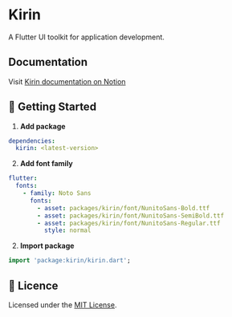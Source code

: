 # Kirin

A Flutter UI toolkit for application development.

## Documentation

Visit [Kirin documentation on Notion](https://www.notion.so/spaceoddyssey/d49565c7367442139870cca1ba74f099?v=fef039ca03ae4fa2bacbc6527ba97955/)

## 🚀 Getting Started

1. **Add package**

```yaml
dependencies:
  kirin: <latest-version>
```

2. **Add font family**

```yaml
flutter:
  fonts:
    - family: Noto Sans
      fonts:
        - asset: packages/kirin/font/NunitoSans-Bold.ttf
        - asset: packages/kirin/font/NunitoSans-SemiBold.ttf
        - asset: packages/kirin/font/NunitoSans-Regular.ttf
          style: normal
```

2. **Import package**

```dart
import 'package:kirin/kirin.dart';
```

## 📝 Licence

Licensed under the [MIT License](./LICENSE).

